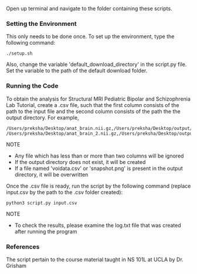 Open up terminal and navigate to the folder containing these scripts.

### Setting the Environment

This only needs to be done once.
To set up the environment, type the following command:
```
./setup.sh
```
Also, change the variable 'default_download_directory' in the script.py file. Set the variable to the path of the default download folder.

### Running the Code

To obtain the analysis for Structural MRI Pediatric Bipolar and Schizophrenia Lab Tutorial, create a .csv file, such that the first column consists of the path to the input file and the second column consists of the path the the output directory. For example,
```
/Users/preksha/Desktop/anat_brain.nii.gz,/Users/preksha/Desktop/output/anat_brain
/Users/preksha/Desktop/anat_brain_2.nii.gz,/Users/preksha/Desktop/output/anat_brain_2
```

NOTE
- Any file which has less than or more than two columns will be ignored
- If the output directory does not exist, it will be created
- If a file named 'voidata.csv' or 'snapshot.png' is present in the output directory, it will be overwritten

Once the .csv file is ready, run the script by the following command (replace input.csv by the path to the .csv folder created):
```
python3 script.py input.csv
```

NOTE
- To check the results, please examine the log.txt file that was created after running the program

### References
The script pertain to the course material taught in NS 101L at UCLA by Dr. Grisham
